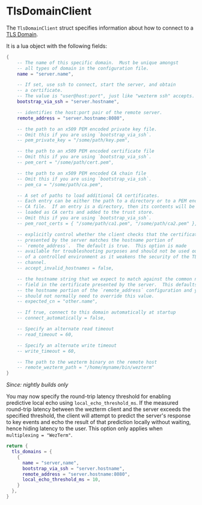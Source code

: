 # TlsDomainClient

The `TlsDomainClient` struct specifies information about how to connect
to a [TLS Domain](../../multiplexing.md#tls-domains).

It is a lua object with the following fields:

```lua
{
    -- The name of this specific domain.  Must be unique amongst
    -- all types of domain in the configuration file.
    name = "server.name",

    -- If set, use ssh to connect, start the server, and obtain
    -- a certificate.
    -- The value is "user@host:port", just like "wezterm ssh" accepts.
    bootstrap_via_ssh = "server.hostname",

    -- identifies the host:port pair of the remote server.
    remote_address = "server.hostname:8080",

    -- the path to an x509 PEM encoded private key file.
    -- Omit this if you are using `bootstrap_via_ssh`.
    -- pem_private_key = "/some/path/key.pem",

    -- the path to an x509 PEM encoded certificate file
    -- Omit this if you are using `bootstrap_via_ssh`.
    -- pem_cert = "/some/path/cert.pem",

    -- the path to an x509 PEM encoded CA chain file
    -- Omit this if you are using `bootstrap_via_ssh`.
    -- pem_ca = "/some/path/ca.pem",

    -- A set of paths to load additional CA certificates.
    -- Each entry can be either the path to a directory or to a PEM encoded
    -- CA file.  If an entry is a directory, then its contents will be
    -- loaded as CA certs and added to the trust store.
    -- Omit this if you are using `bootstrap_via_ssh`.
    -- pem_root_certs = { "/some/path/ca1.pem", "/some/path/ca2.pem" },

    -- explicitly control whether the client checks that the certificate
    -- presented by the server matches the hostname portion of
    -- `remote_address`.  The default is true.  This option is made
    -- available for troubleshooting purposes and should not be used outside
    -- of a controlled environment as it weakens the security of the TLS
    -- channel.
    -- accept_invalid_hostnames = false,

    -- the hostname string that we expect to match against the common name
    -- field in the certificate presented by the server.  This defaults to
    -- the hostname portion of the `remote_address` configuration and you
    -- should not normally need to override this value.
    -- expected_cn = "other.name",

    -- If true, connect to this domain automatically at startup
    -- connect_automatically = false,

    -- Specify an alternate read timeout
    -- read_timeout = 60,

    -- Specify an alternate write timeout
    -- write_timeout = 60,

    -- The path to the wezterm binary on the remote host
    -- remote_wezterm_path = "/home/myname/bin/wezterm"
}
```

*Since: nightly builds only*

You may now specify the round-trip latency threshold for enabling predictive
local echo using `local_echo_threshold_ms`. If the measured round-trip latency
between the wezterm client and the server exceeds the specified threshold, the
client will attempt to predict the server's response to key events and echo the
result of that prediction locally without waiting, hence hiding latency to the
user. This option only applies when `multiplexing = "WezTerm"`.

```lua
return {
  tls_domains = {
    {
      name = "server,name",
      bootstrap_via_ssh = "server.hostname",
      remote_address = "server.hostname:8080",
      local_echo_threshold_ms = 10,
    }
  },
}
```
